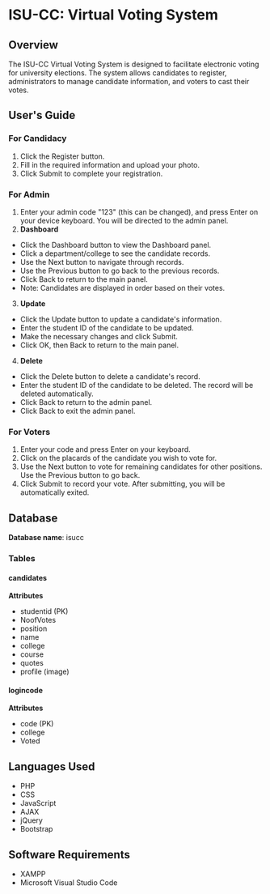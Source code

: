 # ISU-CC: Virtual Voting System

## Overview
The ISU-CC Virtual Voting System is designed to facilitate electronic voting for university elections. The system allows candidates to register, administrators to manage candidate information, and voters to cast their votes.

## User's Guide
### For Candidacy
1. Click the Register button.
2. Fill in the required information and upload your photo.
3. Click Submit to complete your registration.
### For Admin
1. Enter your admin code "123" (this can be changed), and press Enter on your device keyboard. You will be directed to the admin panel.
2. **Dashboard**
- Click the Dashboard button to view the Dashboard panel.
- Click a department/college to see the candidate records.
- Use the Next button to navigate through records.
- Use the Previous button to go back to the previous records.
- Click Back to return to the main panel.
- Note: Candidates are displayed in order based on their votes.
3. **Update**
- Click the Update button to update a candidate's information.
- Enter the student ID of the candidate to be updated.
- Make the necessary changes and click Submit.
- Click OK, then Back to return to the main panel.
4. **Delete**
- Click the Delete button to delete a candidate's record.
- Enter the student ID of the candidate to be deleted. The record will be deleted automatically.
- Click Back to return to the admin panel.
- Click Back to exit the admin panel.
### For Voters
1. Enter your code and press Enter on your keyboard.
2. Click on the placards of the candidate you wish to vote for.
3. Use the Next button to vote for remaining candidates for other positions. Use the Previous button to go back.
4. Click Submit to record your vote. After submitting, you will be automatically exited.

## Database
**Database name**: isucc
### Tables
#### candidates
**Attributes**
- studentid (PK)
- NoofVotes
- position
- name
- college
- course
- quotes
- profile (image)
#### logincode
**Attributes**
- code (PK)
- college
- Voted

## Languages Used
- PHP
- CSS
- JavaScript
- AJAX
- jQuery
- Bootstrap

## Software Requirements
- XAMPP
- Microsoft Visual Studio Code
